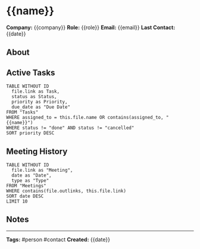 # {{name}}

**Company:** {{company}}
**Role:** {{role}}
**Email:** {{email}}
**Last Contact:** {{date}}

## About
<!-- AI-generated context about this person -->

## Active Tasks
```dataview
TABLE WITHOUT ID
  file.link as Task,
  status as Status,
  priority as Priority,
  due_date as "Due Date"
FROM "Tasks"
WHERE assigned_to = this.file.name OR contains(assigned_to, "{{name}}")
WHERE status != "done" AND status != "cancelled"
SORT priority DESC
```

## Meeting History
```dataview
TABLE WITHOUT ID 
  file.link as "Meeting",
  date as "Date",
  type as "Type"
FROM "Meetings"
WHERE contains(file.outlinks, this.file.link)
SORT date DESC
LIMIT 10
```

## Notes
<!-- Additional context and observations -->

---
**Tags:** #person #contact
**Created:** {{date}}